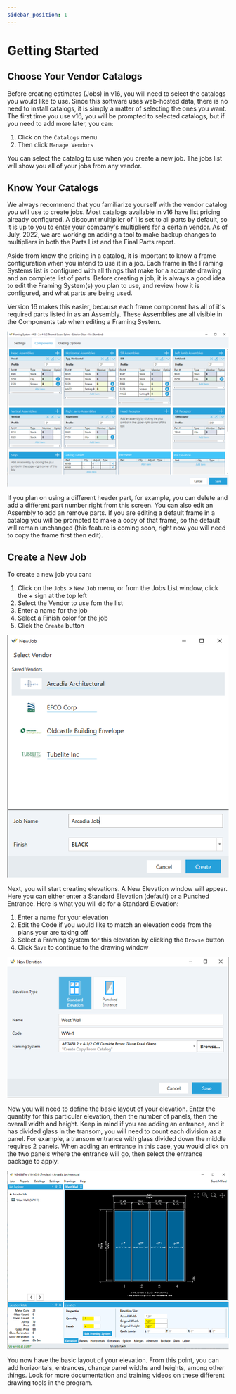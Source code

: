 ```yaml
---
sidebar_position: 1
---
```


# Getting Started

## Choose Your Vendor Catalogs
Before creating estimates (Jobs) in v16, you will need to select the catalogs you would like to use. Since this software uses web-hosted data, there is no need to install catalogs, it is simply a matter of selecting the ones you want.
The first time you use v16, you will be prompted to selected catalogs, but if you need to add more later, you can:
1. Click on the `Catalogs` menu
2. Then click `Manage Vendors`

You can select the catalog to use when you create a new job. The jobs list will show you all of your jobs from any vendor.

## Know Your Catalogs
We always recommend that you familiarize yourself with the vendor catalog you will use to create jobs. Most catalogs available in v16 have list pricing already configured. A discount multiplier of 1 is set to all parts by default, so it is up to you to enter your company's multipliers for a certain vendor. As of July, 2022, we are working on adding a tool to make backup changes to multipliers in both the Parts List and the Final Parts report.

Aside from know the pricing in a catalog, it is important to know a frame configuration when you intend to use it in a job. Each frame in the Framing Systems list is configured with all things that make for a accurate drawing and an complete list of parts. Before creating a job, it is always a good idea to edit the Framing System(s) you plan to use, and review how it is configured, and what parts are being used.

Version 16 makes this easier, because each frame component has all of it's required parts listed in as an Assembly. These Assemblies are all visible in the Components tab when editing a Framing System.

![img](../static/screenshots/components-tab.png)

If you plan on using a different header part, for example, you can delete and add a different part number right from this screen. You can also edit an Assembly to add an remove parts. If you are editing a default frame in a catalog you will be prompted to make a copy of that frame, so the default will remain unchanged (this feature is coming soon, right now you will need to copy the frame first then edit).

## Create a New Job
To create a new job you can:
1. Click on the `Jobs` > `New Job` menu, or from the Jobs List window, click the + sign at the top left
2. Select the Vendor to use fom the list
3. Enter a name for the job
4. Select a Finish color for the job
5. Click the `Create` button

![img](../static/screenshots/new-job-window.png)

Next, you will start creating elevations. A New Elevation window will appear. Here you can either enter a Standard Elevation (default) or a Punched Entrance. Here is what you will do for a Standard Elevation:
1. Enter a name for your elevation
2. Edit the Code if you would like to match an elevation code from the plans your are taking off
3. Select a Framing System for this elevation by clicking the `Browse` button
4. Click `Save` to continue to the drawing window

![img](../static/screenshots/new-elevation-window.png)

Now you will need to define the basic layout of your elevation. Enter the quantity for this particular elevation, then the number of panels, then the overall width and height. Keep in mind if you are adding an entrance, and it has divided glass in the transom, you will need to count each division as a panel. For example, a transom entrance with glass divided down the middle requires 2 panels. When adding an entrance in this case, you would click on the two panels where the entrance will go, then select the entrance package to apply.

![img](../static/screenshots/layout-tab-new.png)

You now have the basic layout of your elevation. From this point, you can add horizontals, entrances, change panel widths and heights, among other things. Look for more documentation and training videos on these different drawing tools in the program.